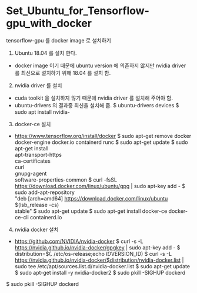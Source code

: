 # Set_Ubuntu_for_Tensorflow-gpu_with_docker

tensorflow-gpu 를 docker image 로 설치하기

1. Ubuntu 18.04 를 설치 한다.
  - docker image 이기 때문에 ubuntu version 에 의존하지 않지만 nvidia driver 를 최신으로 설치하기 위해 18.04 를 설치 함.

2. nvidia driver 를 설치
  - cuda toolkit 을 설치하지 않기 때문에 nvidia driver 를 설치해 주어야 함.
  - ubuntu-drivers 의 결과중 최신을 설치해 줌.
  $ ubuntu-drivers devices
  $ sudo apt install nvidia-<version>

3. docker-ce 설치
  - https://www.tensorflow.org/install/docker
  $ sudo apt-get remove docker docker-engine docker.io containerd runc
  $ sudo apt-get update
  $ sudo apt-get install \
                 apt-transport-https \
                 ca-certificates \
                 curl \
                 gnupg-agent \
                 software-properties-common
  $ curl -fsSL https://download.docker.com/linux/ubuntu/gpg | sudo apt-key add -
  $ sudo add-apt-repository \
                 "deb [arch=amd64] https://download.docker.com/linux/ubuntu \
                 $(lsb_release -cs) \
                 stable"
  $ sudo apt-get update
  $ sudo apt-get install docker-ce docker-ce-cli containerd.io

4. nvidia docker 설치
  - https://github.com/NVIDIA/nvidia-docker
  $ curl -s -L https://nvidia.github.io/nvidia-docker/gpgkey | sudo apt-key add -
  $ distribution=$(. /etc/os-release;echo $ID$VERSION_ID)
  $ curl -s -L https://nvidia.github.io/nvidia-docker/$distribution/nvidia-docker.list | \
                 sudo tee /etc/apt/sources.list.d/nvidia-docker.list
  $ sudo apt-get update
  $ sudo apt-get install -y nvidia-docker2
  $ sudo pkill -SIGHUP dockerd
  
  $ sudo pkill -SIGHUP dockerd
  
